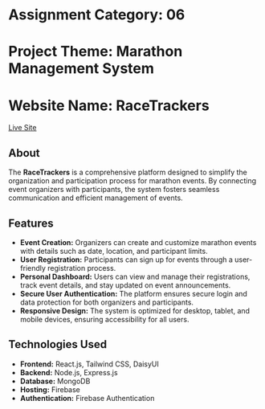 # Assignment Category: 06

# Project Theme: Marathon Management System

# Website Name: RaceTrackers

[Live Site](https://marathonproject-2a4f2.web.app/)

## About
The **RaceTrackers** is a comprehensive platform designed to simplify the organization and participation process for marathon events. By connecting event organizers with participants, the system fosters seamless communication and efficient management of events.

## Features

- **Event Creation:** Organizers can create and customize marathon events with details such as date, location, and participant limits.
- **User Registration:** Participants can sign up for events through a user-friendly registration process.
- **Personal Dashboard:** Users can view and manage their registrations, track event details, and stay updated on event announcements.
- **Secure User Authentication:** The platform ensures secure login and data protection for both organizers and participants.
- **Responsive Design:** The system is optimized for desktop, tablet, and mobile devices, ensuring accessibility for all users.

## Technologies Used

- **Frontend:** React.js, Tailwind CSS, DaisyUI
- **Backend:** Node.js, Express.js
- **Database:** MongoDB
- **Hosting:** Firebase
- **Authentication:** Firebase Authentication